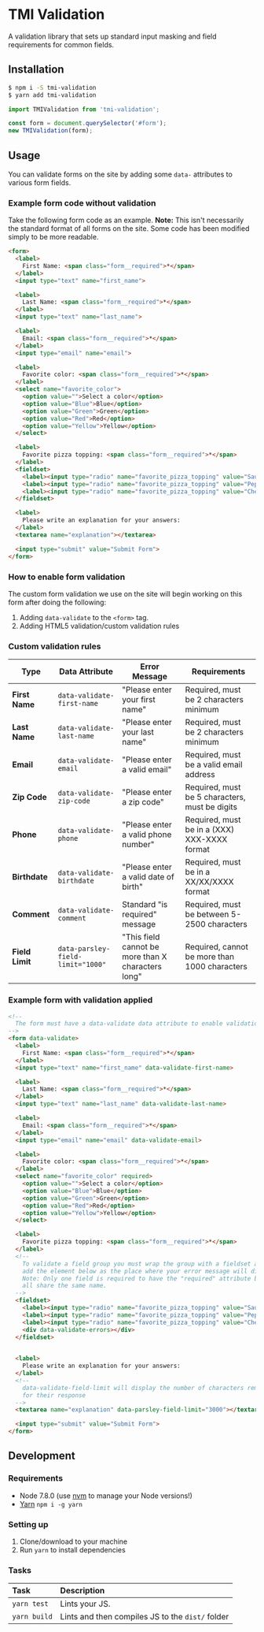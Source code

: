 # TMI Validation

A validation library that sets up standard input masking and field requirements for common fields.

## Installation
```sh
$ npm i -S tmi-validation
$ yarn add tmi-validation
```

```js
import TMIValidation from 'tmi-validation';

const form = document.querySelector('#form');
new TMIValidation(form);
```

## Usage

You can validate forms on the site by adding some `data-` attributes to various form fields.

### Example form code without validation

Take the following form code as an example. **Note:** This isn't necessarily the standard format of all forms on the site. Some code has been modified simply to be more readable.

```html
<form>
  <label>
    First Name: <span class="form__required">*</span>
  </label>
  <input type="text" name="first_name">

  <label>
    Last Name: <span class="form__required">*</span>
  </label>
  <input type="text" name="last_name">

  <label>
    Email: <span class="form__required">*</span>
  </label>
  <input type="email" name="email">

  <label>
    Favorite color: <span class="form__required">*</span>
  </label>
  <select name="favorite_color">
    <option value="">Select a color</option>
    <option value="Blue">Blue</option>
    <option value="Green">Green</option>
    <option value="Red">Red</option>
    <option value="Yellow">Yellow</option>
  </select>

  <label>
    Favorite pizza topping: <span class="form__required">*</span>
  </label>
  <fieldset>
    <label><input type="radio" name="favorite_pizza_topping" value="Sausage"> Sausage</label>
    <label><input type="radio" name="favorite_pizza_topping" value="Pepperoni"> Pepperoni</label>
    <label><input type="radio" name="favorite_pizza_topping" value="Cheese"> Cheese</label>
  </fieldset>

  <label>
    Please write an explanation for your answers:
  </label>
  <textarea name="explanation"></textarea>

  <input type="submit" value="Submit Form">
</form>
```

### How to enable form validation
The custom form validation we use on the site will begin working on this form after doing the following:

1. Adding `data-validate` to the `<form>` tag.
2. Adding HTML5 validation/custom validation rules

### Custom validation rules
Type            | Data Attribute                     | Error Message                                      | Requirements                                   |
----------------|------------------------------------|----------------------------------------------------|------------------------------------------------|
**First Name**  | `data-validate-first-name`         | "Please enter your first name"                     | Required, must be 2 characters minimum         |
**Last Name**   | `data-validate-last-name`          | "Please enter your last name"                      | Required, must be 2 characters minimum         |
**Email**       | `data-validate-email`              | "Please enter a valid email"                       | Required, must be a valid email address        |
**Zip Code**    | `data-validate-zip-code`           | "Please enter a zip code"                          | Required, must be 5 characters, must be digits |
**Phone**       | `data-validate-phone`              | "Please enter a valid phone number"                | Required, must be in a (XXX) XXX-XXXX format   |
**Birthdate**   | `data-validate-birthdate`          | "Please enter a valid date of birth"               | Required, must be in a XX/XX/XXXX format       |
**Comment**     | `data-validate-comment`            | Standard "is required" message                     | Required, must be between 5-2500 characters    |
**Field Limit** | `data-parsley-field-limit="1000"`  | "This field cannot be more than X characters long" | Required, cannot be more than 1000 characters  |

### Example form with validation applied

```html
<!--
  The form must have a data-validate data attribute to enable validation
-->
<form data-validate>
  <label>
    First Name: <span class="form__required">*</span>
  </label>
  <input type="text" name="first_name" data-validate-first-name>

  <label>
    Last Name: <span class="form__required">*</span>
  </label>
  <input type="text" name="last_name" data-validate-last-name>

  <label>
    Email: <span class="form__required">*</span>
  </label>
  <input type="email" name="email" data-validate-email>

  <label>
    Favorite color: <span class="form__required">*</span>
  </label>
  <select name="favorite_color" required>
    <option value="">Select a color</option>
    <option value="Blue">Blue</option>
    <option value="Green">Green</option>
    <option value="Red">Red</option>
    <option value="Yellow">Yellow</option>
  </select>

  <label>
    Favorite pizza topping: <span class="form__required">*</span>
  </label>
  <!--
    To validate a field group you must wrap the group with a fieldset and then
    add the element below as the place where your error message will display.
    Note: Only one field is required to have the "required" attribute because they
    all share the same name.
  -->
  <fieldset>
    <label><input type="radio" name="favorite_pizza_topping" value="Sausage" required> Sausage</label>
    <label><input type="radio" name="favorite_pizza_topping" value="Pepperoni"> Pepperoni</label>
    <label><input type="radio" name="favorite_pizza_topping" value="Cheese"> Cheese</label>
    <div data-validate-errors></div>
  </fieldset>
  

  <label>
    Please write an explanation for your answers:
  </label>
  <!--
    data-validate-field-limit will display the number of characters remaining
    for their response
  -->
  <textarea name="explanation" data-parsley-field-limit="3000"></textarea>

  <input type="submit" value="Submit Form">
</form>
```

## Development

### Requirements
- Node 7.8.0 (use [nvm](https://github.com/creationix/nvm) to manage your Node versions!)
- [Yarn](https://yarnpkg.com) `npm i -g yarn`

### Setting up
1. Clone/download to your machine
2. Run `yarn` to install dependencies

### Tasks

| Task         | Description                                      |
|:-------------|:-------------------------------------------------|
| `yarn test`  | Lints your JS.                                   |
| `yarn build` | Lints and then compiles JS to the `dist/` folder |

